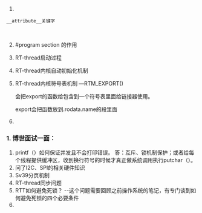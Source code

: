 1.  

   ```
   __attribute__关键字
   ```

​		

2. #program section 的作用



3. RT-thread启动过程

4. RT-thread内核自动初始化机制

5. RT-thread内核符号表机制  —RTM_EXPORT()

   会把export的函数给包含到一个符号表里面给链接器使用。

   export会把函数放到.rodata.name的段里面

6. 



### 1. 博世面试一面：

1. printf（）如何保证并发且不会打印错误。 答：互斥、锁机制保护；或者给每个线程提供缓冲区，收到换行符号的时候才真正做系统调用执行putchar（）。
2. 问了I2C、SPI的相关硬件知识
3. Sv39分页机制
4. RT-thread同步问题
5. RTT如何避免死锁？   --这个问题需要回顾之前操作系统的笔记，有专门谈到如何避免死锁的四个必要条件
6. 